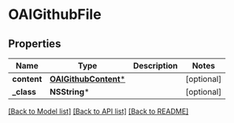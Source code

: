 # OAIGithubFile

## Properties
Name | Type | Description | Notes
------------ | ------------- | ------------- | -------------
**content** | [**OAIGithubContent***](OAIGithubContent.md) |  | [optional] 
**_class** | **NSString*** |  | [optional] 

[[Back to Model list]](../README.md#documentation-for-models) [[Back to API list]](../README.md#documentation-for-api-endpoints) [[Back to README]](../README.md)


